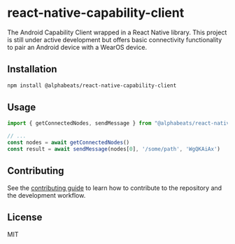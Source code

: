 # react-native-capability-client

The Android Capability Client wrapped in a React Native library. This project is still under active development but offers basic connectivity functionality to pair an Android device with a WearOS device.

## Installation

```sh
npm install @alphabeats/react-native-capability-client
```

## Usage

```js
import { getConnectedNodes, sendMessage } from "@alphabeats/react-native-capability-client";

// ...
const nodes = await getConnectedNodes()
const result = await sendMessage(nodes[0], '/some/path', 'WgQKAiAx')
```

## Contributing

See the [contributing guide](CONTRIBUTING.md) to learn how to contribute to the repository and the development workflow.

## License

MIT
